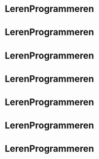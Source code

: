 # LerenProgrammeren
# LerenProgrammeren
# LerenProgrammeren
# LerenProgrammeren
# LerenProgrammeren
# LerenProgrammeren
# LerenProgrammeren
